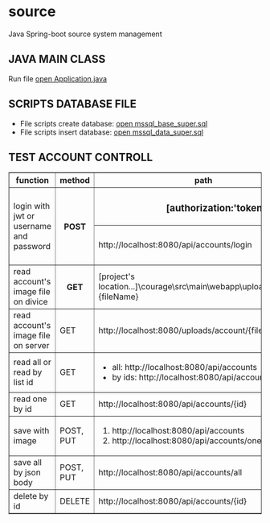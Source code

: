 # source
Java Spring-boot source system management

## JAVA MAIN CLASS
Run file [open Application.java](src/main/java/courage/Application.java#L9)

## SCRIPTS DATABASE FILE
- File scripts create database: [open mssql_base_super.sql](assets/mssql_base_super.sql)<br>
- File scripts insert database: [open mssql_data_super.sql](assets/mssql_data_super.sql)

## TEST ACCOUNT CONTROLL
<table border>
   <thead>
      <tr>
         <th>function</th>
         <th>method</th>
         <th>path</th>
         <th>example</th>
      </tr>
   </thead>
   <tbody>
      <tr>
         <td rowspan="2">login with jwt or username and password</td>
         <th rowspan="2">POST</th>
         <td colspan="2" style="text-align: center">
            <h3>[authorization:'token ...'] has higher priority than [username & password]</h3>
         </td>
      </tr>
      <tr>
         <td>http://localhost:8080/api/accounts/login</td>
         <td>
            <ul>
               <li>USERNAME & PASSWORD: ?username=admin&password=123</li>
               <li>JSON WEB TOKEN: header['authorization'] = '[token...]'</li>
            </ul>
         </td>
      </tr>
      <tr>
         <td>read account's image file on divice</td>
         <th>GET</th>
         <td>[project's location...]\courage\src\main\webapp\uploads\account\{fileName}</td>
         <td>[project's location...]\courage\src\main\webapp\uploads\account\default.png</td>
      </tr>
      <tr>
         <td>read account's image file on server</td>
         <td>GET</td>
         <td>http://localhost:8080/uploads/account/{fileName}</td>
         <td>http://localhost:8080/uploads/account/default.png</td>
      </tr>
      <tr>
         <td>read all or read by list id</td>
         <td>GET</td>
         <td>
            <ul>
               <li>all: http://localhost:8080/api/accounts</li>
               <li>by ids: http://localhost:8080/api/accounts?id={ids}</li>
            </ul>
         </td>
         <td>
            <ul>
               <li>all: http://localhost:8080/api/accounts</li>
               <li>by ids: http://localhost:8080/api/accounts?id=1001,1002</li>
            </ul>
         </td>
      </tr>
      <tr>
         <td>read one by id</td>
         <td>GET</td>
         <td>http://localhost:8080/api/accounts/{id}</td>
         <td>http://localhost:8080/api/accounts/1001</td>
      </tr>
      <tr>
         <td>save with image</td>
         <td>POST, PUT</td>
         <td>
            <ol>
               <li>http://localhost:8080/api/accounts</li>
               <li>http://localhost:8080/api/accounts/one</li>
            </ol>
         </td>
         <td>
            <code>form action="http://localhost:8080/api/accounts/one" enctype="multipart/form-data"</code> 
         </td>
      </tr>
      <tr>
         <td>save all by json body</td>
         <td>POST, PUT</td>
         <td>http://localhost:8080/api/accounts/all</td>
         <td>
            request.body = [{}, {}, ...]
         </td>
      </tr>
      <tr>
         <td>delete by id</td>
         <td>DELETE</td>
         <td>http://localhost:8080/api/accounts/{id}</td>
         <td>http://localhost:8080/api/accounts/{1001}</td>
      </tr>
   </tbody>
</table>